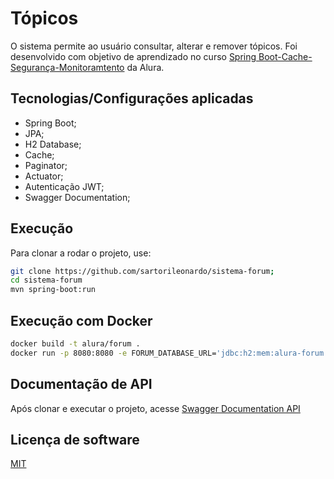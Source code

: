 # Tópicos

O sistema permite ao usuário consultar, alterar e remover tópicos.
Foi desenvolvido com objetivo de aprendizado no curso [Spring Boot-Cache-Segurança-Monitoramtento](https://cursos.alura.com.br/course/spring-boot-seguranca-cache-monitoramento) da Alura.

## Tecnologias/Configurações aplicadas
- Spring Boot;
- JPA;
- H2 Database;
- Cache;
- Paginator;
- Actuator;
- Autenticação JWT;
- Swagger Documentation;

## Execução

Para clonar a rodar o projeto, use:

```bash
git clone https://github.com/sartorileonardo/sistema-forum;
cd sistema-forum
mvn spring-boot:run
```

## Execução com Docker
```bash
docker build -t alura/forum .
docker run -p 8080:8080 -e FORUM_DATABASE_URL='jdbc:h2:mem:alura-forum' -e FORUM_DATABASE_USERNAME='sa' -e FORUM_DATABASE_PASSWORD='' -e FORUM_JWT_SECRET='123456' alura/forum
```

## Documentação de API

Após clonar e executar o projeto, acesse [Swagger Documentation API](http://localhost:8080/swagger-ui.html#/)


## Licença de software
[MIT](https://choosealicense.com/licenses/mit/)
